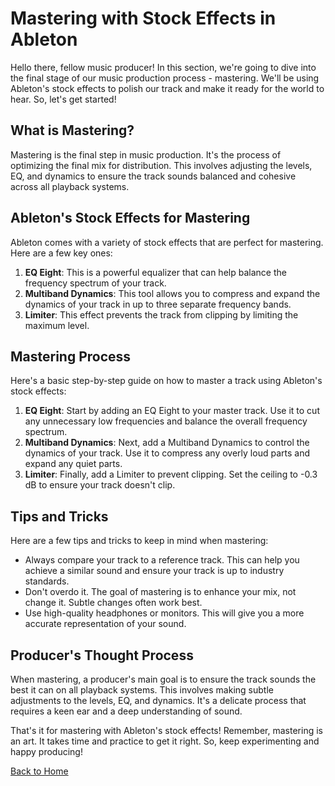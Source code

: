 # Mastering with Stock Effects in Ableton

Hello there, fellow music producer! In this section, we're going to dive into the final stage of our music production process - mastering. We'll be using Ableton's stock effects to polish our track and make it ready for the world to hear. So, let's get started!

## What is Mastering?

Mastering is the final step in music production. It's the process of optimizing the final mix for distribution. This involves adjusting the levels, EQ, and dynamics to ensure the track sounds balanced and cohesive across all playback systems.

## Ableton's Stock Effects for Mastering

Ableton comes with a variety of stock effects that are perfect for mastering. Here are a few key ones:

1. **EQ Eight**: This is a powerful equalizer that can help balance the frequency spectrum of your track.
2. **Multiband Dynamics**: This tool allows you to compress and expand the dynamics of your track in up to three separate frequency bands.
3. **Limiter**: This effect prevents the track from clipping by limiting the maximum level.

## Mastering Process

Here's a basic step-by-step guide on how to master a track using Ableton's stock effects:

1. **EQ Eight**: Start by adding an EQ Eight to your master track. Use it to cut any unnecessary low frequencies and balance the overall frequency spectrum.
2. **Multiband Dynamics**: Next, add a Multiband Dynamics to control the dynamics of your track. Use it to compress any overly loud parts and expand any quiet parts.
3. **Limiter**: Finally, add a Limiter to prevent clipping. Set the ceiling to -0.3 dB to ensure your track doesn't clip.

## Tips and Tricks

Here are a few tips and tricks to keep in mind when mastering:

- Always compare your track to a reference track. This can help you achieve a similar sound and ensure your track is up to industry standards.
- Don't overdo it. The goal of mastering is to enhance your mix, not change it. Subtle changes often work best.
- Use high-quality headphones or monitors. This will give you a more accurate representation of your sound.

## Producer's Thought Process

When mastering, a producer's main goal is to ensure the track sounds the best it can on all playback systems. This involves making subtle adjustments to the levels, EQ, and dynamics. It's a delicate process that requires a keen ear and a deep understanding of sound.

That's it for mastering with Ableton's stock effects! Remember, mastering is an art. It takes time and practice to get it right. So, keep experimenting and happy producing!

[Back to Home](./README.md)